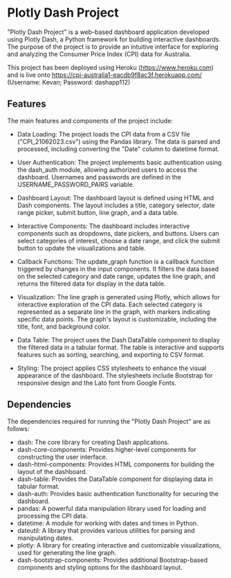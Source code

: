 # Plotly Dash Project 

"Plotly Dash Project" is a web-based dashboard application developed using Plotly Dash, a Python framework for building interactive dashboards. The purpose of the project is to provide an intuitive interface for exploring and analyzing the Consumer Price Index (CPI) data for Australia.

This project has been deployed using Heroku (https://www.heroku.com) and is live onto https://cpi-australia1-eacdb9f8ac3f.herokuapp.com/ (Username: Kevan; Password: dashapp112)

## Features

The main features and components of the project include:

- Data Loading: The project loads the CPI data from a CSV file ("CPI_21062023.csv") using the Pandas library. The data is parsed and processed, including converting the "Date" column to datetime format.

- User Authentication: The project implements basic authentication using the dash_auth module, allowing authorized users to access the dashboard. Usernames and passwords are defined in the USERNAME_PASSWORD_PAIRS variable.

- Dashboard Layout: The dashboard layout is defined using HTML and Dash components. The layout includes a title, category selector, date range picker, submit button, line graph, and a data table.

- Interactive Components: The dashboard includes interactive components such as dropdowns, date pickers, and buttons. Users can select categories of interest, choose a date range, and click the submit button to update the visualizations and table.

- Callback Functions: The update_graph function is a callback function triggered by changes in the input components. It filters the data based on the selected category and date range, updates the line graph, and returns the filtered data for display in the data table.

- Visualization: The line graph is generated using Plotly, which allows for interactive exploration of the CPI data. Each selected category is represented as a separate line in the graph, with markers indicating specific data points. The graph's layout is customizable, including the title, font, and background color.

- Data Table: The project uses the Dash DataTable component to display the filtered data in a tabular format. The table is interactive and supports features such as sorting, searching, and exporting to CSV format.

- Styling: The project applies CSS stylesheets to enhance the visual appearance of the dashboard. The stylesheets include Bootstrap for responsive design and the Lato font from Google Fonts.

## Dependencies

The dependencies required for running the "Plotly Dash Project" are as follows:

- dash: The core library for creating Dash applications.
- dash-core-components: Provides higher-level components for constructing the user interface.
- dash-html-components: Provides HTML components for building the layout of the dashboard.
- dash-table: Provides the DataTable component for displaying data in tabular format.
- dash-auth: Provides basic authentication functionality for securing the dashboard.
- pandas: A powerful data manipulation library used for loading and processing the CPI data.
- datetime: A module for working with dates and times in Python.
- dateutil: A library that provides various utilities for parsing and manipulating dates.
- plotly: A library for creating interactive and customizable visualizations, used for generating the line graph.
- dash-bootstrap-components: Provides additional Bootstrap-based components and styling options for the dashboard layout.


